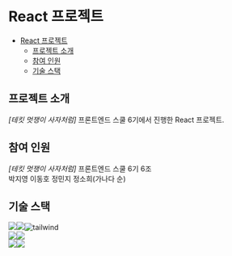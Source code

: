# React 프로젝트 

- [React 프로젝트](#react-프로젝트)
  - [프로젝트 소개](#프로젝트-소개)
  - [참여 인원](#참여-인원)
  - [기술 스택](#기술-스택)

## 프로젝트 소개
*[테킷 멋쟁이 사자처럼]* 프론트엔드 스쿨 6기에서 진행한 React 프로젝트.  

## 참여 인원
*[테킷 멋쟁이 사자처럼]* 프론트엔드 스쿨 6기 6조  
박지영 이동호 정민지 정소희(가나다 순)

## 기술 스택

<img src="https://img.shields.io/badge/html5-E34F26?style=for-the-badge&logo=html5&logoColor=white"><img src="https://img.shields.io/badge/css-1572B6?style=for-the-badge&logo=css3&logoColor=white"><img alt="tailwind" src ="https://img.shields.io/badge/Tailwind-06B6D4.svg?&style=for-the-badge&logo=tailwindCSS&logoColor=white"/>  
<img src="https://img.shields.io/badge/javascript-F7DF1E?style=for-the-badge&logo=javascript&logoColor=black"><img src="https://img.shields.io/badge/react-61DAFB?style=for-the-badge&logo=react&logoColor=black">   
 <img src="https://img.shields.io/badge/git-F05032?style=for-the-badge&logo=git&logoColor=white"><img src="https://img.shields.io/badge/github-181717?style=for-the-badge&logo=github&logoColor=white">
